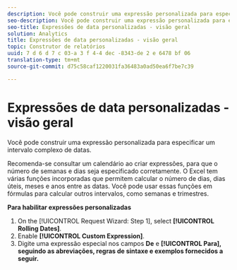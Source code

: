 ```yaml
---
description: Você pode construir uma expressão personalizada para especificar um intervalo complexo de datas.
seo-description: Você pode construir uma expressão personalizada para especificar um intervalo complexo de datas.
seo-title: Expressões de data personalizadas - visão geral
solution: Analytics
title: Expressões de data personalizadas - visão geral
topic: Construtor de relatórios
uuid: 7 d 6 d 7 c 03-a 3 f 4-4 dec -8343-de 2 e 6478 bf 06
translation-type: tm+mt
source-git-commit: d75c58caf1220031fa36483a0ad50ea6f7be7c39

---
```



# Expressões de data personalizadas - visão geral

Você pode construir uma expressão personalizada para especificar um intervalo complexo de datas.

Recomenda-se consultar um calendário ao criar expressões, para que o número de semanas e dias seja especificado corretamente. O Excel tem várias funções incorporadas que permitem calcular o número de dias, dias úteis, meses e anos entre as datas. Você pode usar essas funções em fórmulas para calcular outros intervalos, como semanas e trimestres.

**Para habilitar expressões personalizadas**

1. On the [!UICONTROL Request Wizard: Step 1], select **[!UICONTROL Rolling Dates]**.
1. Enable **[!UICONTROL Custom Expression]**.
1. Digite uma expressão especial nos campos **De** e **[!UICONTROL Para], seguindo as abreviações, regras de sintaxe e exemplos fornecidos a seguir.**
